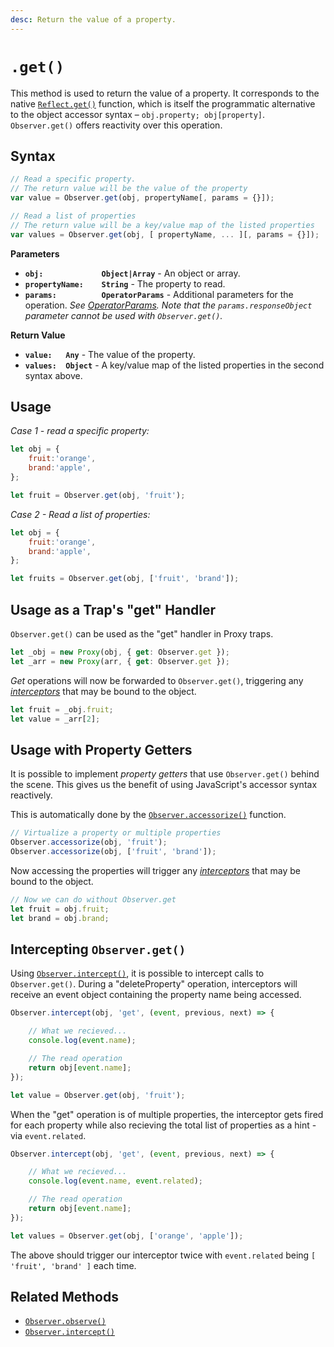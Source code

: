 ```yaml
---
desc: Return the value of a property.
---
```

# `.get()`

This method is used to return the value of a property. It corresponds to the native [`Reflect.get()`](https://developer.mozilla.org/en-US/docs/Web/JavaScript/Reference/Global_Objects/Reflect/get) function, which is itself the programmatic alternative to the object accessor syntax – `obj.property; obj[property]`. `Observer.get()` offers reactivity over this operation.

## Syntax

```js
// Read a specific property.
// The return value will be the value of the property
var value = Observer.get(obj, propertyName[, params = {}]);

// Read a list of properties
// The return value will be a key/value map of the listed properties
var values = Observer.get(obj, [ propertyName, ... ][, params = {}]);
```

**Parameters**

+ **`obj:             Object|Array`** - An object or array.
+ **`propertyName:    String`** - The property to read.
+ **`params:          OperatorParams`** - Additional parameters for the operation. *See [OperatorParams](../../core/OperatorParams). Note that the `params.responseObject` parameter cannot be used with `Observer.get()`.*

**Return Value**

+ **`value:   Any`** - The value of the property.
+ **`values:  Object`** - A key/value map of the listed properties in the second syntax above.

## Usage

*Case 1 - read a specific property:*

```js
let obj = {
    fruit:'orange',
    brand:'apple',
};
```

```js
let fruit = Observer.get(obj, 'fruit');
```

*Case 2 - Read a list of properties:*

```js
let obj = {
    fruit:'orange',
    brand:'apple',
};
```

```js
let fruits = Observer.get(obj, ['fruit', 'brand']);
```

## Usage as a Trap's "get" Handler

`Observer.get()` can be used as the "get" handler in Proxy traps.

```js
let _obj = new Proxy(obj, { get: Observer.get });
let _arr = new Proxy(arr, { get: Observer.get });
```

*Get* operations will now be forwarded to `Observer.get()`, triggering any [*interceptors*](../../../core/overview/interceptors) that may be bound to the object.

```js
let fruit = _obj.fruit;
let value = _arr[2];
```

## Usage with Property Getters

It is possible to implement *property getters* that use `Observer.get()` behind the scene. This gives us the benefit of using JavaScript's accessor syntax reactively.

This is automatically done by the [`Observer.accessorize()`](../accessorize) function.

```js
// Virtualize a property or multiple properties
Observer.accessorize(obj, 'fruit');
Observer.accessorize(obj, ['fruit', 'brand']);
```

Now accessing the properties will trigger any [*interceptors*](../../../core/overview/interceptors) that may be bound to the object.

```js
// Now we can do without Observer.get
let fruit = obj.fruit;
let brand = obj.brand;
```

## Intercepting `Observer.get()`

Using [`Observer.intercept()`](../../subscribers/intercept), it is possible to intercept calls to `Observer.get()`. During a "deleteProperty" operation, interceptors will receive an event object containing the property name being accessed.

```js
Observer.intercept(obj, 'get', (event, previous, next) => {

    // What we recieved...
    console.log(event.name);

    // The read operation
    return obj[event.name];
});
```

```js
let value = Observer.get(obj, 'fruit');
```

When the "get" operation is of multiple properties, the interceptor gets fired for each property while also recieving the total list of properties as a hint - via `event.related`.

```js
Observer.intercept(obj, 'get', (event, previous, next) => {

    // What we recieved...
    console.log(event.name, event.related);

    // The read operation
    return obj[event.name];
});
```

```js
let values = Observer.get(obj, ['orange', 'apple']);
```

The above should trigger our interceptor twice with `event.related` being `[ 'fruit', 'brand' ]` each time.

## Related Methods

+ [`Observer.observe()`](../../subscribers/observe)
+ [`Observer.intercept()`](../../subscribers/intercept)
